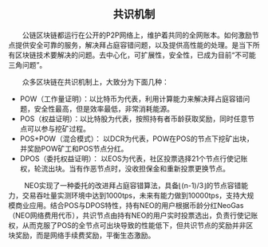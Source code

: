 <center><h2>共识机制</h2></center>


&emsp;&emsp;公链区块链都运行在公开的P2P网络上，维护着共同的全网账本。如何激励节点提供安全可靠的服务，解决拜占庭容错问题，以及提供高性能的处理。是当下所有区块链技术要解决的问题。去中心化，可扩展性，安全性，已成为目前“不可能三角问题”。

&emsp;&emsp;众多区块链在共识机制上，大致分为下面几种：
- POW（工作量证明）：以比特币为代表，利用计算能力来解决拜占庭容错问题，安全性最高，但是效率最低，非常消耗能源。
- POS（权益证明）：以比特股为代表，按照持有者币龄获取奖励，同时任意节点可以参与挖矿过程。
- POS+POW（混合模式）： 以DCR为代表，POW在POS的节点下挖矿出块，并奖励POW矿工和POS节点分红。
- DPOS（委托权益证明）： 以EOS为代表，社区投票选择21个节点行使记账权，轮流出块。当有作恶节点时，没收担保金和重新投票更换节点。

&emsp;&emsp; NEO实现了一种委托的改进拜占庭容错算法，具备⌊(n-1)/3⌋的节点容错能力，交易吞吐量实测环境中达到1000tps，未来有能力做到10000tps，支持大规模商业应用。结合POS与DPOS特性，持有NEO的用户根据币龄分红NeoGas（NEO网络费用代币），共识节点由持有NEO的用户实时投票选出，负责行使记账权，从而克服了POS的全节点可出块导致的性能低下，但共识节点的奖励并非区块奖励，而是网络手续费奖励，平衡生态激励。


